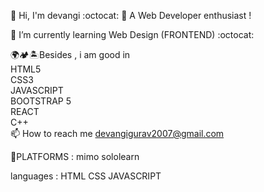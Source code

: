 👋 Hi, I'm devangi :octocat: 👀 A Web Developer enthusiast !

🌱 I’m currently learning Web Design (FRONTEND) :octocat:

🌍🏕️🏝️Besides ,  i  am good in
<BR>
HTML5
<BR>
 CSS3
 <BR>
 JAVASCRIPT 
  <BR> 
 BOOTSTRAP 5
   <BR>
 REACT
<br>
C++
<BR>
📫 How to reach me devangigurav2007@gmail.com
 
🌱PLATFORMS : mimo
            sololearn
            
languages : HTML
            CSS
            JAVASCRIPT
